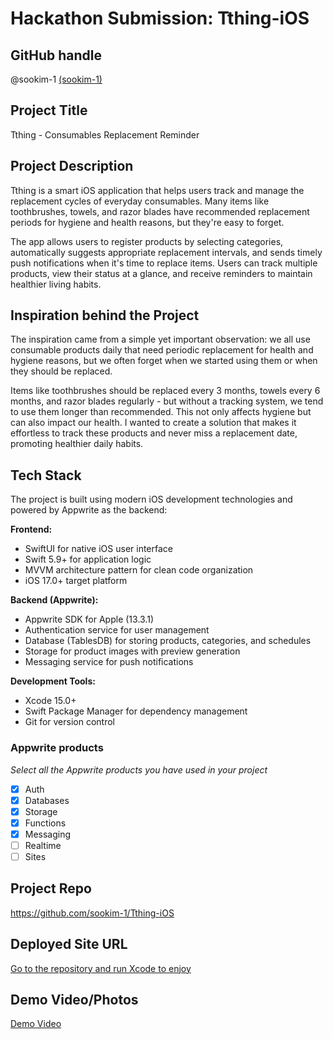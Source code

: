 # Hackathon Submission: Tthing-iOS

## GitHub handle
@sookim-1 [(sookim-1)](https://github.com/sookim-1)

## Project Title

Tthing - Consumables Replacement Reminder

## Project Description    
Tthing is a smart iOS application that helps users track and manage the replacement cycles of everyday consumables. Many items like toothbrushes, towels, and razor blades have recommended replacement periods for hygiene and health reasons, but they're easy to forget.

The app allows users to register products by selecting categories, automatically suggests appropriate replacement intervals, and sends timely push notifications when it's time to replace items. Users can track multiple products, view their status at a glance, and receive reminders to maintain healthier living habits.

## Inspiration behind the Project  
The inspiration came from a simple yet important observation: we all use consumable products daily that need periodic replacement for health and hygiene reasons, but we often forget when we started using them or when they should be replaced.

Items like toothbrushes should be replaced every 3 months, towels every 6 months, and razor blades regularly - but without a tracking system, we tend to use them longer than recommended. This not only affects hygiene but can also impact our health. I wanted to create a solution that makes it effortless to track these products and never miss a replacement date, promoting healthier daily habits.

## Tech Stack    
The project is built using modern iOS development technologies and powered by Appwrite as the backend:

**Frontend:**
- SwiftUI for native iOS user interface
- Swift 5.9+ for application logic
- MVVM architecture pattern for clean code organization
- iOS 17.0+ target platform

**Backend (Appwrite):**
- Appwrite SDK for Apple (13.3.1)
- Authentication service for user management
- Database (TablesDB) for storing products, categories, and schedules
- Storage for product images with preview generation
- Messaging service for push notifications

**Development Tools:**
- Xcode 15.0+
- Swift Package Manager for dependency management
- Git for version control


### Appwrite products
_Select all the Appwrite products you have used in your project_

- [x] Auth
- [x] Databases
- [x] Storage
- [x] Functions
- [x] Messaging
- [ ] Realtime
- [ ] Sites

## Project Repo  
https://github.com/sookim-1/Tthing-iOS

## Deployed Site URL

[Go to the repository and run Xcode to enjoy](https://github.com/sookim-1/Tthing-iOS)


## Demo Video/Photos  
[Demo Video](https://drive.google.com/file/d/1K5ENOFqTTxhZptsFk3YGTQVLPJl40h4M/view?usp=sharing)
